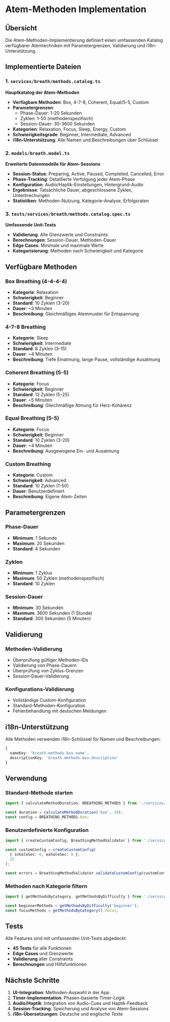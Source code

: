# Atem-Methoden Implementation

## Übersicht

Die Atem-Methoden-Implementierung definiert einen umfassenden Katalog verfügbarer Atemtechniken mit Parametergrenzen, Validierung und i18n-Unterstützung.

## Implementierte Dateien

### 1. `services/breath/methods.catalog.ts`
**Hauptkatalog der Atem-Methoden**

- **Verfügbare Methoden**: Box, 4-7-8, Coherent, Equal/5-5, Custom
- **Parametergrenzen**: 
  - Phase-Dauer: 1-20 Sekunden
  - Zyklen: 1-50 (methodenspezifisch)
  - Session-Dauer: 30-3600 Sekunden
- **Kategorien**: Relaxation, Focus, Sleep, Energy, Custom
- **Schwierigkeitsgrade**: Beginner, Intermediate, Advanced
- **i18n-Unterstützung**: Alle Namen und Beschreibungen über Schlüssel

### 2. `models/breath.model.ts`
**Erweiterte Datenmodelle für Atem-Sessions**

- **Session-Status**: Preparing, Active, Paused, Completed, Cancelled, Error
- **Phase-Tracking**: Detaillierte Verfolgung jeder Atem-Phase
- **Konfiguration**: Audio/Haptik-Einstellungen, Hintergrund-Audio
- **Ergebnisse**: Tatsächliche Dauer, abgeschlossene Zyklen, Unterbrechungen
- **Statistiken**: Methoden-Nutzung, Kategorie-Analyse, Erfolgsraten

### 3. `tests/services/breath/methods.catalog.spec.ts`
**Umfassende Unit-Tests**

- **Validierung**: Alle Grenzwerte und Constraints
- **Berechnungen**: Session-Dauer, Methoden-Dauer
- **Edge Cases**: Minimale und maximale Werte
- **Kategorisierung**: Methoden nach Schwierigkeit und Kategorie

## Verfügbare Methoden

### Box Breathing (4-4-4-4)
- **Kategorie**: Relaxation
- **Schwierigkeit**: Beginner
- **Standard**: 10 Zyklen (3-20)
- **Dauer**: ~3 Minuten
- **Beschreibung**: Gleichmäßiges Atemmuster für Entspannung

### 4-7-8 Breathing
- **Kategorie**: Sleep
- **Schwierigkeit**: Intermediate
- **Standard**: 8 Zyklen (3-15)
- **Dauer**: ~4 Minuten
- **Beschreibung**: Tiefe Einatmung, lange Pause, vollständige Ausatmung

### Coherent Breathing (5-5)
- **Kategorie**: Focus
- **Schwierigkeit**: Beginner
- **Standard**: 12 Zyklen (5-25)
- **Dauer**: ~5 Minuten
- **Beschreibung**: Gleichmäßige Atmung für Herz-Kohärenz

### Equal Breathing (5-5)
- **Kategorie**: Focus
- **Schwierigkeit**: Beginner
- **Standard**: 10 Zyklen (3-20)
- **Dauer**: ~4 Minuten
- **Beschreibung**: Ausgewogene Ein- und Ausatmung

### Custom Breathing
- **Kategorie**: Custom
- **Schwierigkeit**: Advanced
- **Standard**: 10 Zyklen (1-50)
- **Dauer**: Benutzerdefiniert
- **Beschreibung**: Eigene Atem-Zeiten

## Parametergrenzen

### Phase-Dauer
- **Minimum**: 1 Sekunde
- **Maximum**: 20 Sekunden
- **Standard**: 4 Sekunden

### Zyklen
- **Minimum**: 1 Zyklus
- **Maximum**: 50 Zyklen (methodenspezifisch)
- **Standard**: 10 Zyklen

### Session-Dauer
- **Minimum**: 30 Sekunden
- **Maximum**: 3600 Sekunden (1 Stunde)
- **Standard**: 300 Sekunden (5 Minuten)

## Validierung

### Methoden-Validierung
- Überprüfung gültiger Methoden-IDs
- Validierung von Phase-Dauern
- Überprüfung von Zyklus-Grenzen
- Session-Dauer-Validierung

### Konfigurations-Validierung
- Vollständige Custom-Konfiguration
- Standard-Methoden-Konfiguration
- Fehlerbehandlung mit deutschen Meldungen

## i18n-Unterstützung

Alle Methoden verwenden i18n-Schlüssel für Namen und Beschreibungen:

```typescript
{
  nameKey: 'breath.methods.box.name',
  descriptionKey: 'breath.methods.box.description'
}
```

## Verwendung

### Standard-Methode starten
```typescript
import { calculateMethodDuration, BREATHING_METHODS } from './services/breath/methods.catalog';

const duration = calculateMethodDuration('box', 10);
const config = BREATHING_METHODS.box;
```

### Benutzerdefinierte Konfiguration
```typescript
import { createCustomConfig, BreathingMethodValidator } from './services/breath/methods.catalog';

const customConfig = createCustomConfig(
  { inhaleSec: 6, exhaleSec: 8 },
  15
);

const errors = BreathingMethodValidator.validateCustomConfig(customConfig);
```

### Methoden nach Kategorie filtern
```typescript
import { getMethodsByCategory, getMethodsByDifficulty } from './services/breath/methods.catalog';

const beginnerMethods = getMethodsByDifficulty('beginner');
const focusMethods = getMethodsByCategory().focus;
```

## Tests

Alle Features sind mit umfassenden Unit-Tests abgedeckt:

- **45 Tests** für alle Funktionen
- **Edge Cases** und Grenzwerte
- **Validierung** aller Constraints
- **Berechnungen** und Hilfsfunktionen

## Nächste Schritte

1. **UI-Integration**: Methoden-Auswahl in der App
2. **Timer-Implementation**: Phasen-basierte Timer-Logik
3. **Audio/Haptik**: Integration von Audio-Cues und Haptik-Feedback
4. **Session-Tracking**: Speicherung und Analyse von Atem-Sessions
5. **i18n-Übersetzungen**: Deutsche und englische Texte
